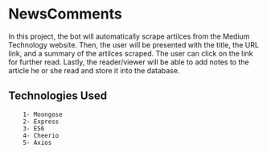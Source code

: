 # NewsComments

In this project, the bot will automatically scrape artilces from the Medium Technology website. Then, the user will be presented with the title, the URL link, and a summary of the artilces scraped. The user can click on the link for further read. Lastly, the reader/viewer will be able to add notes to the article he or she read and store it into the database.

## Technologies Used
```
    1- Moongose
    2- Express
    3- ES6
    4- Cheerio
    5- Axios
```
